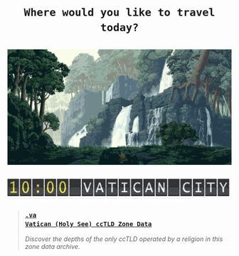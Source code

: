 
<h1><div align="center"><code>Where would you like to travel today?</code></div><br><img src='rainforest.gif' alt="Artist Unknown"/></h1>



 <p><a target="_blank" href="https://github.com/libertalialtd/va-zone"><img src="flight-vat.png" width="500px"/></a><br>

  > <a href="https://github.com/libertalialtd/va-zone"><h3><code>.va Vatican (Holy See) ccTLD Zone Data</code></h3></a><i>Discover the depths of the only ccTLD operated by a religion in this zone data archive.</i>
 

   </p>
